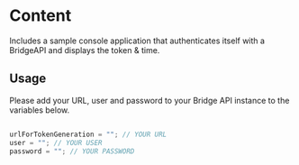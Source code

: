 # Content

Includes a sample console application that authenticates itself with a BridgeAPI and displays the token & time.

## Usage

Please add your URL, user and password to your Bridge API instance to the variables below.

```csharp

urlForTokenGeneration = ""; // YOUR URL
user = ""; // YOUR USER
password = ""; // YOUR PASSWORD

```

